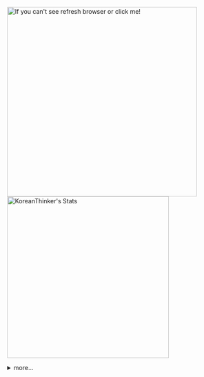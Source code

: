 <p  >
  <a target="_blank" href="https://github-readme-stats.vercel.app/api/wakatime?username=KoreanThinker&layout=compact&theme=dark&hide_border=true&langs_count=32" >
    <img width="440px"  src="https://github-readme-stats.vercel.app/api/wakatime?username=KoreanThinker&layout=compact&theme=dark&hide_border=true&langs_count=6" alt="If you can't see refresh browser or click me!" /> 
  </a>
    <img width="375px" src="https://github-readme-stats.vercel.app/api?username=KoreanThinker&theme=dark&hide_border=true&count_private=true" alt="KoreanThinker's Stats" />
</p>
<details>
<summary>more...</summary>
 
    
<!--START_SECTION:waka-->
**I'm a Night 🦉** 

```text
🌞 Morning    18 commits     ░░░░░░░░░░░░░░░░░░░░░░░░░   1.67% 
🌆 Daytime    369 commits    ████████░░░░░░░░░░░░░░░░░   34.2% 
🌃 Evening    606 commits    ██████████████░░░░░░░░░░░   56.16% 
🌙 Night      86 commits     ██░░░░░░░░░░░░░░░░░░░░░░░   7.97%

```
📅 **I'm Most Productive on Monday** 

```text
Monday       210 commits    ████░░░░░░░░░░░░░░░░░░░░░   19.46% 
Tuesday      167 commits    ███░░░░░░░░░░░░░░░░░░░░░░   15.48% 
Wednesday    174 commits    ████░░░░░░░░░░░░░░░░░░░░░   16.13% 
Thursday     186 commits    ████░░░░░░░░░░░░░░░░░░░░░   17.24% 
Friday       143 commits    ███░░░░░░░░░░░░░░░░░░░░░░   13.25% 
Saturday     87 commits     ██░░░░░░░░░░░░░░░░░░░░░░░   8.06% 
Sunday       112 commits    ██░░░░░░░░░░░░░░░░░░░░░░░   10.38%

```


📊 **This Week I Spent My Time On** 

```text
⌚︎ Time Zone: Asia/Seoul

🐱‍💻 Projects: 
FrontEnd                 3 hrs 44 mins       ███████████░░░░░░░░░░░░░░   46.91% 
gilberto                 59 mins             ███░░░░░░░░░░░░░░░░░░░░░░   12.34% 
backend                  48 mins             ██░░░░░░░░░░░░░░░░░░░░░░░   10.11% 
pires                    44 mins             ██░░░░░░░░░░░░░░░░░░░░░░░   9.2% 
front                    40 mins             ██░░░░░░░░░░░░░░░░░░░░░░░   8.39%

```


 Last Updated on 10/01/2022
<!--END_SECTION:waka-->
</details>
